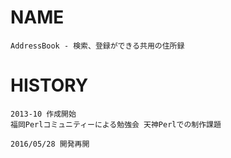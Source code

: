# NAME

    AddressBook - 検索、登録ができる共用の住所録

# HISTORY

    2013-10 作成開始
    福岡Perlコミュニティーによる勉強会 天神Perlでの制作課題

    2016/05/28 開発再開
